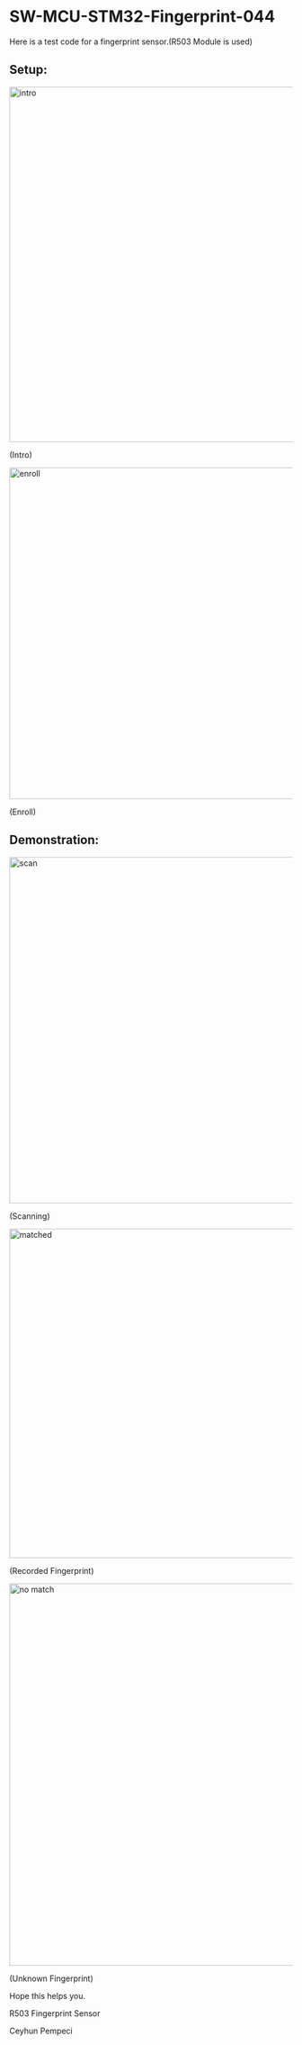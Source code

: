 # SW-MCU-STM32-Fingerprint-044

Here is a test code for a fingerprint sensor.(R503 Module is used)

## Setup:

<img width="631" alt="intro" src="https://github.com/user-attachments/assets/0359cb4d-c735-40c5-95b9-f490295070e7" />

(Intro)

<img width="589" alt="enroll" src="https://github.com/user-attachments/assets/b9720d8c-4226-4ae8-82b0-dde2aec2dca0" />

(Enroll)


## Demonstration:

<img width="615" alt="scan" src="https://github.com/user-attachments/assets/37020960-150d-4811-9bbb-361ea601d529" />

(Scanning)	

<img width="585" alt="matched" src="https://github.com/user-attachments/assets/f21a391e-27e8-4738-969e-a7b96b297fd9" />

(Recorded Fingerprint)

<img width="679" alt="no match" src="https://github.com/user-attachments/assets/5196de7e-defb-41a3-9b1c-8ed2ad2cea7a" />

(Unknown Fingerprint)

Hope this helps you.

R503 Fingerprint Sensor

Ceyhun Pempeci
